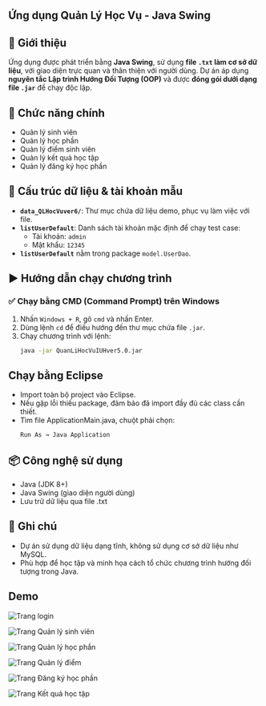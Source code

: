## Ứng dụng Quản Lý Học Vụ - Java Swing

## 📝 Giới thiệu
Ứng dụng được phát triển bằng **Java Swing**, sử dụng **file `.txt` làm cơ sở dữ liệu**, với giao diện trực quan và thân thiện với người dùng. Dự án áp dụng **nguyên tắc Lập trình Hướng Đối Tượng (OOP)** và được **đóng gói dưới dạng file `.jar`** để chạy độc lập.

## 🚀 Chức năng chính
- Quản lý sinh viên  
- Quản lý học phần  
- Quản lý điểm sinh viên  
- Quản lý kết quả học tập  
- Quản lý đăng ký học phần  

## 📁 Cấu trúc dữ liệu & tài khoản mẫu
- **`data_QLHocVuver6/`**: Thư mục chứa dữ liệu demo, phục vụ làm việc với file.
- **`listUserDefault`**: Danh sách tài khoản mặc định để chạy test case:
  - Tài khoản: `admin`
  - Mật khẩu: `12345`
- **`listUserDefault`** nằm trong package `model.UserDao`.

## ▶️ Hướng dẫn chạy chương trình

### ✅ Chạy bằng CMD (Command Prompt) trên Windows
1. Nhấn `Windows + R`, gõ `cmd` và nhấn Enter.
2. Dùng lệnh `cd` để điều hướng đến thư mục chứa file `.jar`.
3. Chạy chương trình với lệnh:
   ```bash
   java -jar QuanLiHocVuIUHver5.0.jar

## Chạy bằng Eclipse
-   Import toàn bộ project vào Eclipse.
-   Nếu gặp lỗi thiếu package, đảm bảo đã import đầy đủ các class cần thiết.
-   Tìm file ApplicationMain.java, chuột phải chọn:
    ```bash
    Run As → Java Application

## 📦 Công nghệ sử dụng
- Java (JDK 8+)
- Java Swing (giao diện người dùng)
- Lưu trữ dữ liệu qua file .txt

## 📌 Ghi chú
- Dự án sử dụng dữ liệu dạng tĩnh, không sử dụng cơ sở dữ liệu như MySQL.
- Phù hợp để học tập và minh họa cách tổ chức chương trình hướng đối tượng trong Java.


## Demo

![Trang login](demo_img/login.png)

![Trang Quản lý sinh viên](demo_img/QLSV.png)

![Trang Quản lý học phần](demo_img/QLHP.png)

![Trang Quản lý điểm](demo_img/QLDiem.png)

![Trang Đăng ký học phần](demo_img/QLDKHP.png)

![Trang Kết quả học tập](demo_img/KQHT.png)

